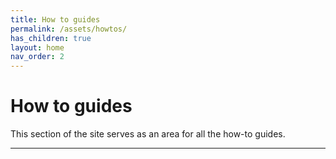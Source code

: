 ```yaml
---
title: How to guides
permalink: /assets/howtos/
has_children: true 
layout: home
nav_order: 2
---
```


# How to guides
This section of the site serves as an area for all the how-to guides.  




----
